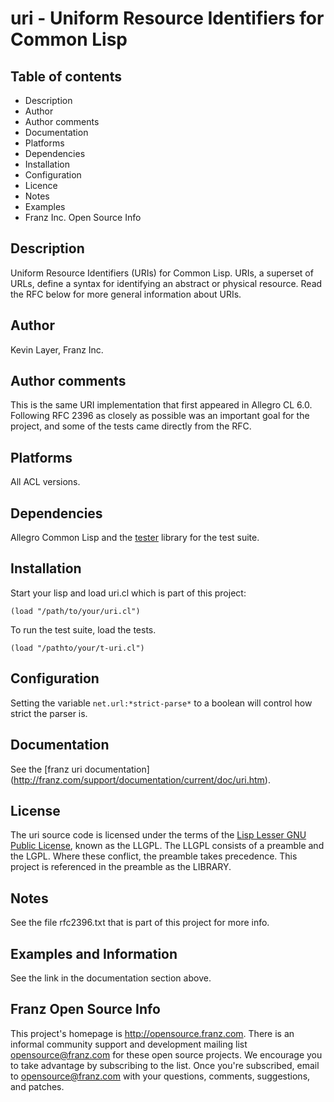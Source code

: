 uri - Uniform Resource Identifiers for Common Lisp
==================================================

Table of contents
-----------------

 * Description
 * Author
 * Author comments
 * Documentation
 * Platforms
 * Dependencies
 * Installation
 * Configuration
 * Licence
 * Notes
 * Examples
 * Franz Inc. Open Source Info

Description
-----------

Uniform Resource Identifiers (URIs) for Common Lisp. URIs, a superset
of URLs, define a syntax for identifying an abstract or physical
resource.  Read the RFC below for more general information about
URIs.

Author
------

Kevin Layer, Franz Inc.

Author comments
---------------

This is the same URI implementation that first appeared in Allegro CL
6.0. Following RFC 2396 as closely as possible was an important goal
for the project, and some of the tests came directly from the RFC.

Platforms
----------

All ACL versions.

Dependencies
------------

Allegro Common Lisp and the
[tester](http://github.com/franzinc/tester/tree/master) library for
the test suite.

Installation
------------

Start your lisp and load uri.cl which is part of this project:

    (load "/path/to/your/uri.cl")

To run the test suite, load the tests.

    (load "/pathto/your/t-uri.cl")

Configuration
-------------

Setting the variable `net.url:*strict-parse*` to a boolean will
control how strict the parser is.

Documentation
-------------

See the [franz uri documentation]
(http://franz.com/support/documentation/current/doc/uri.htm).

License
-------

The uri source code is licensed under the terms of the 
[Lisp Lesser GNU Public License](http://opensource.franz.com/preamble.html), 
known as the LLGPL. The LLGPL consists of a preamble and the LGPL. Where these 
conflict, the preamble takes precedence.  This project is referenced in the 
preamble as the LIBRARY.

Notes
-----

See the file rfc2396.txt that is part of this project for more info.

Examples and Information
------------------------

See the link in the documentation section above.

Franz Open Source Info
----------------------

This project's homepage is <http://opensource.franz.com>. There is an 
informal community support and development mailing list 
[opensource@franz.com](http://opensource.franz.com/mailinglist.html) 
for these open source projects. We encourage you to take advantage by 
subscribing to the list.  Once you're subscribed, email to 
<opensource@franz.com> with your questions, comments, suggestions, 
and patches.


